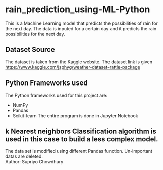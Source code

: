 # rain_prediction_using-ML-Python

This is a Machine Learning model that predicts the possibilities of rain for the next day. The data is inputed for a certain day and it predicts the rain possibilities for the next day. 

## Dataset Source
The dataset is taken from the Kaggle website. The dataset link is given https://www.kaggle.com/jsphyg/weather-dataset-rattle-package
 
## Python Frameworks used
The Python frameworks used for this project are:
* NumPy
* Pandas
* Scikit-learn
The entire program is done in Jupyter Notebook

## k Nearest neighbors Classification algorithm is used in this case to build a less complex model.

The data set is modified using different Pandas function. Un-important datas are deleted.   
Author: Supriyo Chowdhury
